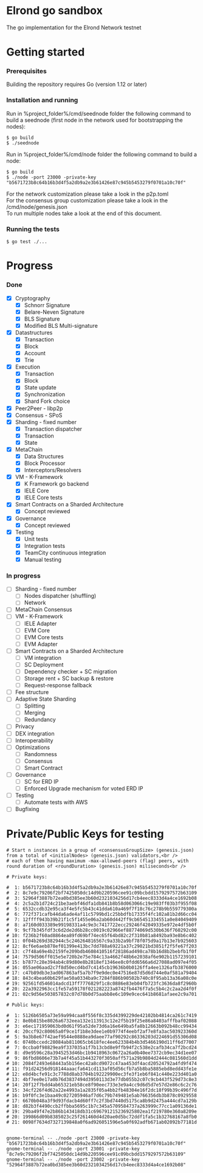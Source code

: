 # Elrond go sandbox

The go implementation for the Elrond Network testnet

# Getting started

### Prerequisites

Building the repository requires Go (version 1.12 or later)

### Installation and running

Run in  %project_folder%/cmd/seednode folder the following command to build a seednode (first node in the network
 used for bootstrapping the nodes):
 
 ```
 $ go build
 $ ./seednode
 ```
 
Run in  %project_folder%/cmd/node folder the following command to build a node:

```
$ go build
$ ./node -port 23000 -private-key "b5671723b8c64b16b3d4f5a2db9a2e3b61426e87c945b5453279f0701a10c70f"
```

For the network customization please take a look in the p2p.toml<br />
For the consensus group customization please take a look in the /cmd/node/genesis.json<br />
To run multiple nodes take a look at the end of this document.

### Running the tests
```
$ go test ./...
```

# Progress
### Done
- [x] Cryptography
  - [x] Schnorr Signature
  - [x] Belare-Neven Signature
  - [x] BLS Signature
  - [x] Modified BLS Multi-signature
- [x] Datastructures
  - [x] Transaction
  - [x] Block
  - [x] Account
  - [x] Trie
- [x] Execution
  - [x] Transaction
  - [x] Block
  - [x] State update
  - [x] Synchronization
  - [x] Shard Fork choice
- [x] Peer2Peer - libp2p
- [x] Consensus - SPoS
- [x] Sharding - fixed number
  - [x] Transaction dispatcher 
  - [x] Transaction
  - [x] State
- [x] MetaChain
  - [x] Data Structures
  - [x] Block Processor
  - [x] Interceptors/Resolvers
- [x] VM - K-Framework
  - [x] K Framework go backend
  - [x] IELE Core
  - [x] IELE Core tests
- [x] Smart Contracts on a Sharded Architecture
  - [x] Concept reviewed
- [x] Governance
  - [x] Concept reviewed
- [x] Testing 
  - [x] Unit tests
  - [x] Integration tests
  - [x] TeamCity continuous integration
  - [x] Manual testing

### In progress
- [ ] Sharding - fixed number
  - [ ] Nodes dispatcher (shuffling)
  - [ ] Network
- [ ] MetaChain Consensus
- [ ] VM - K-Framework
  - [ ] IELE Adapter
  - [ ] EVM Core
  - [ ] EVM Core tests
  - [ ] EVM Adapter
- [ ] Smart Contracts on a Sharded Architecture
  - [ ] VM integration
  - [ ] SC Deployment
  - [ ] Dependency checker + SC migration
  - [ ] Storage rent + SC backup & restore
  - [ ] Request-response fallback
- [ ] Fee structure
- [ ] Adaptive State Sharding
  - [ ] Splitting
  - [ ] Merging 
  - [ ] Redundancy
- [ ] Privacy
- [ ] DEX integration
- [ ] Interoperability
- [ ] Optimizations
  - [ ] Randomness
  - [ ] Consensus
  - [ ] Smart Contract 
- [ ] Governance
  - [ ] SC for ERD IP
  - [ ] Enforced Upgrade mechanism for voted ERD IP
- [ ] Testing
  - [ ] Automate tests with AWS 
- [ ] Bugfixing

# Private/Public Keys for testing

```
# Start n instances in a group of <consensusGroupSize> (genesis.json) from a total of <initialNodes> (genesis.json) validators,<br />
# each of them having maximum -max-allowed-peers (flag) peers, with round duration of <roundDuration> (genesis.json) miliseconds<br />

# Private keys:

#  1: b5671723b8c64b16b3d4f5a2db9a2e3b61426e87c945b5453279f0701a10c70f
#  2: 8c7e9c79206f2bf7425050dc14d9b220596cee91c09bcbdd1579297572b63109
#  3: 52964f3887b72ea0bd385ee3b60d2321034256d17cb4eec8333d4a4ce1692b08
#  4: 2c5a2b1d724c21be3aebf46dfa1db841b8b58d063066c19e983ff03b3f955f08
#  5: 6532ccdb32e95ca3f4e5fc5b43c41dda610a469f7f18c76c278b9b559779300a
#  6: 772f371cafb44da6ade4af11c5799bd1c25bbdfb17335f4fc102a81b2d66cc04
#  7: 12ffff943b39b21f1c5f1455e06a2ab60d442ff9cb65451334551a0e84049409
#  8: a7160d033389e99198331a4c9e3c7417722ecc29246f42049335e972e4df5b0f
#  9: 9cf7b345fdf3c6d2de2d6b28cc0019c02966ef88774069d530b636f760292c00
# 10: f236b2f60ad8864ea89fd69bf74ec65f64bd82c2f310b81a8492ba93e8b6c402
# 11: 0f04b269d382944c5c246264816567c9a33b2a9bf78f075d9a17b13e7b925603
# 12: 8cf6e6aeb878ef01399e413bc7dd788a69221a37c29021bd3851f2f5fe67f203
# 13: c7f48a69e4b2159fe209bdb4608410516f28186ad498ca78b16d8b2bebfb1f0f
# 14: 7579d506ff015e5e720b2e75e784c13a4662f48b6e2038af6e902b1157239101
# 15: b7877c28e394ab4c89d80e8b2818ef1346ee8c0fdd6566a6d27088ad097e4f05
# 16: 055ae06aad2c7f8d50ecd4bd7c4145cb19636b0b0126ffa4ee1326afb3876000
# 17: c47b89db3e3ad067863af5a7b7f9e9dec0e47516e87d5d6d744e0af581a79404
# 18: 843c4bea60b629fae50a0334ba9c7284f886b90502b740c8f95ab13a36a08c0e
# 19: 92561fd546014adcd13ff7776829f1c8c0886e83eb04fb723fc3636da8f2960b
# 20: 22a3922963cc1fe57a59178f021282223a8742fb4476f7a5c5b4c2c2aa2d4f0f
# 21: 02c9d56e503857832c07d78b0d75aabb8e6c109e9cec641b8681afaee2c9a701

# Public keys:

#  1: 5126b6505a73e59a994caa8f556f8c335d4399229de42102bb4814ca261c7419
#  2: 8e0b815be8026a6732eea132e113913c12e2f5b19f25e86a8403afffbaf02088
#  3: e6ec171959063bd0d61f95a52de73d6a16e649ba5fa8b12663b092b48cc99434
#  4: 20ccf92c80065a0f9ce1f1b8e3dee1e0b9774f4eebf2af7e8fa3ac503923360d
#  5: 9a3b8e67f42aef9544e0888ea9daee77af90292c86336203d224691d55306d08
#  6: 0740bccedc28084ab811065cb618fec4ee623384b4b3d5466190d11ff6d77007
#  7: 0ccba0f98829ea9f337035a1f7b13cbd8e9ffb94f2c538e2cafb34ca7f2bcd24
#  8: d9e9596c28a3945253d46bc1b9418963c0672a26a0b40ee7372cb9ec34d1ee07
#  9: 86fbd8606e73b7a4f45a51b443270f3050aff571a29b9804d2444c081560d1dd
# 10: 2084f2493e68443a5b156ec42a8cd9072c47aa453df4acd20524792a4fd9f474
# 11: f91d24256d918144aaacfa641cd113af05d56cfb7a5b8ba5885ebd8edd43fe1e
# 12: e8d4bcfe91c3c7788d8ab3704b192229900ec3fe3f1eb6f841c440e223d401a0
# 13: 4bf7ee0e17a0b76d3837494d3950113d3e77db055b2c07c9cb443f529d73c8e3
# 14: 20f12f7bdd4ab65321eb58ce8f90eec733e3e9a4cc9d6d5d7e57d2e86c6c2c76
# 15: 34cf226f4d62a22e4993a1a2835f05a4bb2fb48304e16f2dc18f99b39c496f7d
# 16: b9f0fc3e1baa49c027205946af7d6c79b749481e5ab766356db3b878c0929558
# 17: 6670b048a3f9d93fdacb4d60ff7c2f3bd7440d5175ca8b9d2475a444cd7a129b
# 18: d82b3f4490ccb2ffbba5695c1b7c345a5709584737a263999c77cc1a09136de1
# 19: 29ba49f47e2b86b143418db31c696791215236925802ea1f219780e360a8209e
# 20: 199866d09b8385023c25f261460d4d20ae0d5bc72ddf1fa5c1b32768167a8fb0
# 21: 0098f7634d7327139848a0f6ad926051596e5a0f692adfb671ab02092b77181d


gnome-terminal -- ./node -port 23000 -private-key "b5671723b8c64b16b3d4f5a2db9a2e3b61426e87c945b5453279f0701a10c70f"
gnome-terminal -- ./node -port 23001 -private-key "8c7e9c79206f2bf7425050dc14d9b220596cee91c09bcbdd1579297572b63109"
gnome-terminal -- ./node -port 23002 -private-key "52964f3887b72ea0bd385ee3b60d2321034256d17cb4eec8333d4a4ce1692b08"
```
